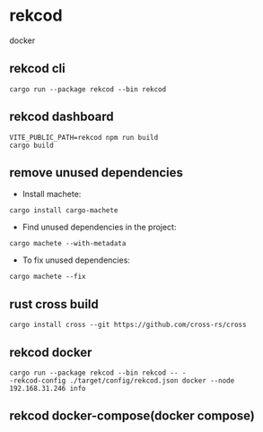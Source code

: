 # rekcod

docker

## rekcod cli

```
cargo run --package rekcod --bin rekcod
```

## rekcod dashboard

```
VITE_PUBLIC_PATH=rekcod npm run build
cargo build
```

## remove unused dependencies

- Install machete:

```
cargo install cargo-machete
```

- Find unused dependencies in the project:

```
cargo machete --with-metadata
```

- To fix unused dependencies:

```
cargo machete --fix
```

## rust cross build

```
cargo install cross --git https://github.com/cross-rs/cross
```

## rekcod docker

```
cargo run --package rekcod --bin rekcod -- -
-rekcod-config ./target/config/rekcod.json docker --node 192.168.31.246 info
```

## rekcod docker-compose(docker compose)
